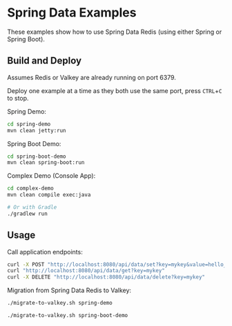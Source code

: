 # Spring Data Examples

These examples show how to use Spring Data Redis (using either Spring or Spring Boot).

## Build and Deploy

Assumes Redis or Valkey are already running on port 6379.

Deploy one example at a time as they both use the same port, press `CTRL`+`C` to stop.

Spring Demo:
```sh
cd spring-demo
mvn clean jetty:run
```

Spring Boot Demo:
```sh
cd spring-boot-demo
mvn clean spring-boot:run
```

Complex Demo (Console App):
```sh
cd complex-demo
mvn clean compile exec:java

# Or with Gradle
./gradlew run
```

## Usage

Call application endpoints:
```sh
curl -X POST "http://localhost:8080/api/data/set?key=mykey&value=hello_redis"
curl "http://localhost:8080/api/data/get?key=mykey"
curl -X DELETE "http://localhost:8080/api/data/delete?key=mykey"
```

Migration from Spring Data Redis to Valkey:
```sh
./migrate-to-valkey.sh spring-demo

./migrate-to-valkey.sh spring-boot-demo
```

